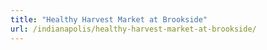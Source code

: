 ```yaml
---
title: "Healthy Harvest Market at Brookside"
url: /indianapolis/healthy-harvest-market-at-brookside/
---
```

